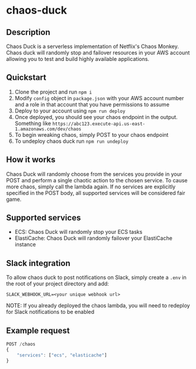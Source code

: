 # chaos-duck

## Description

Chaos Duck is a serverless implementation of Netflix's Chaos Monkey. Chaos duck will randomly stop and failover resources in your AWS account allowing you to test and build highly available applications.

## Quickstart

1. Clone the project and run `npm i`
2. Modify `config` object in `package.json` with your AWS account number and a role in that account that you have permissions to assume
3. Deploy to your account using `npm run deploy`
4. Once deployed, you should see your chaos endpoint in the output. Something like `https://abc123.execute-api.us-east-1.amazonaws.com/dev/chaos`
5. To begin wreaking chaos, simply POST to your chaos endpoint
6. To undeploy chaos duck run `npm run undeploy`

## How it works

Chaos Duck will randomly choose from the services you provide in your POST and perform a single chaotic action to the chosen service. To cause more chaos, simply call the lambda again. If no services are explicitly specified in the POST body, all supported services will be considered fair game.

## Supported services

- ECS: Chaos Duck will randomly stop your ECS tasks
- ElastiCache: Chaos Duck will randomly failover your ElastiCache instance

## Slack integration

To allow chaos duck to post notifications on Slack, simply create a `.env` in the root of your project directory and add:

```text
SLACK_WEBHOOK_URL=<your unique webhook url>
```

NOTE: If you already deployed the chaos lambda, you will need to redeploy for Slack notifications to be enabled

## Example request

```javascript
POST /chaos
{
    "services": ["ecs", "elasticache"]
}
```
